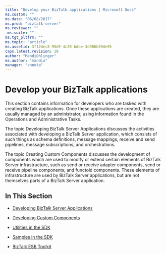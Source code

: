 ```yaml
---
title: "Develop your BizTalk applications | Microsoft Docs"
ms.custom: ""
ms.date: "06/08/2017"
ms.prod: "biztalk-server"
ms.reviewer: ""
 ms.suite: ""
ms.tgt_pltfrm: ""
ms.topic: "article"
ms.assetid: 3f124ec8-95d9-4c20-bdbe-3d086b594e95
caps.latest.revision: 18
author: "MandiOhlinger"
ms.author: "mandia"
manager: "anneta"
---
```

# Develop your BizTalk applications
This section contains information for developers who are tasked with creating BizTalk applications. Once these applications are created, they are usually managed by an administrator, using information found in the Operations and Administrative Tasks.  
  
 The topic Developing BizTalk Server Applications discusses the activities associated with developing a BizTalk Server application, which consists of such things as schema definitions, message mappings, receive and send pipelines, message subscriptions, and orchestrations.  
  
 The topic Creating Custom Components discusses the development of components which are used to modify or extend certain elements of BizTalk Server infrastructure, such as send or receive adapter components, send or receive pipeline components, and functoid components. These elements of infrastructure are used by BizTalk Server applications, but are not themselves parts of a BizTalk Server application.  
  
## In This Section  
  
-   [Developing BizTalk Server Applications](../core/developing-biztalk-server-applications.md)  
  
-   [Developing Custom Components](../core/developing-custom-components.md)  
  
-   [Utilities in the SDK](../core/utilities-in-the-sdk.md)  
  
-   [Samples in the SDK](../core/samples-in-the-sdk.md)  
  
-   [BizTalk ESB Toolkit](../core/biztalk-esb-toolkit.md)